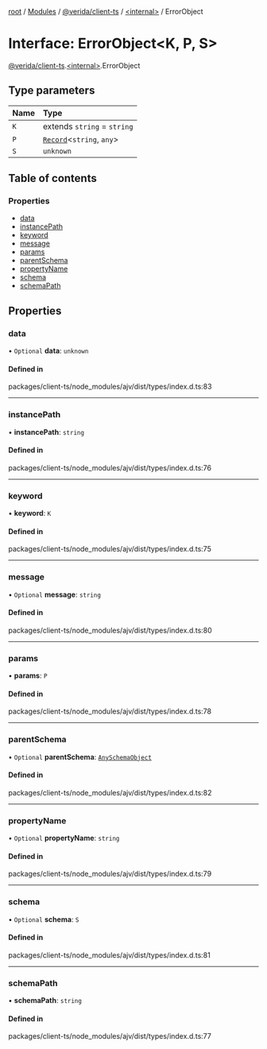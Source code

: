 [root](../README.md) / [Modules](../modules.md) / [@verida/client-ts](../modules/verida_client_ts.md) / [<internal\>](../modules/verida_client_ts._internal_.md) / ErrorObject

# Interface: ErrorObject<K, P, S\>

[@verida/client-ts](../modules/verida_client_ts.md).[<internal\>](../modules/verida_client_ts._internal_.md).ErrorObject

## Type parameters

| Name | Type |
| :------ | :------ |
| `K` | extends `string` = `string` |
| `P` | [`Record`](../modules/verida_client_ts._internal_.md#record)<`string`, `any`\> |
| `S` | `unknown` |

## Table of contents

### Properties

- [data](verida_client_ts._internal_.ErrorObject.md#data)
- [instancePath](verida_client_ts._internal_.ErrorObject.md#instancepath)
- [keyword](verida_client_ts._internal_.ErrorObject.md#keyword)
- [message](verida_client_ts._internal_.ErrorObject.md#message)
- [params](verida_client_ts._internal_.ErrorObject.md#params)
- [parentSchema](verida_client_ts._internal_.ErrorObject.md#parentschema)
- [propertyName](verida_client_ts._internal_.ErrorObject.md#propertyname)
- [schema](verida_client_ts._internal_.ErrorObject.md#schema)
- [schemaPath](verida_client_ts._internal_.ErrorObject.md#schemapath)

## Properties

### data

• `Optional` **data**: `unknown`

#### Defined in

packages/client-ts/node_modules/ajv/dist/types/index.d.ts:83

___

### instancePath

• **instancePath**: `string`

#### Defined in

packages/client-ts/node_modules/ajv/dist/types/index.d.ts:76

___

### keyword

• **keyword**: `K`

#### Defined in

packages/client-ts/node_modules/ajv/dist/types/index.d.ts:75

___

### message

• `Optional` **message**: `string`

#### Defined in

packages/client-ts/node_modules/ajv/dist/types/index.d.ts:80

___

### params

• **params**: `P`

#### Defined in

packages/client-ts/node_modules/ajv/dist/types/index.d.ts:78

___

### parentSchema

• `Optional` **parentSchema**: [`AnySchemaObject`](../modules/verida_client_ts._internal_.md#anyschemaobject)

#### Defined in

packages/client-ts/node_modules/ajv/dist/types/index.d.ts:82

___

### propertyName

• `Optional` **propertyName**: `string`

#### Defined in

packages/client-ts/node_modules/ajv/dist/types/index.d.ts:79

___

### schema

• `Optional` **schema**: `S`

#### Defined in

packages/client-ts/node_modules/ajv/dist/types/index.d.ts:81

___

### schemaPath

• **schemaPath**: `string`

#### Defined in

packages/client-ts/node_modules/ajv/dist/types/index.d.ts:77
